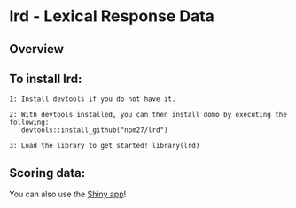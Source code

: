 # lrd - Lexical Response Data

## Overview

## To install lrd:

    1: Install devtools if you do not have it.

    2: With devtools installed, you can then install domo by executing the following:
	   devtools::install_github("npm27/lrd")

    3: Load the library to get started! library(lrd)

## Scoring data:



You can also use the [Shiny app](https://npm27.shinyapps.io/lrdshiny/)!
